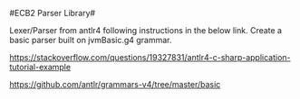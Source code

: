 #ECB2 Parser Library#

Lexer/Parser from antlr4 following instructions in the below link.  Create a basic parser built on jvmBasic.g4 grammar.


<https://stackoverflow.com/questions/19327831/antlr4-c-sharp-application-tutorial-example>

<https://github.com/antlr/grammars-v4/tree/master/basic>